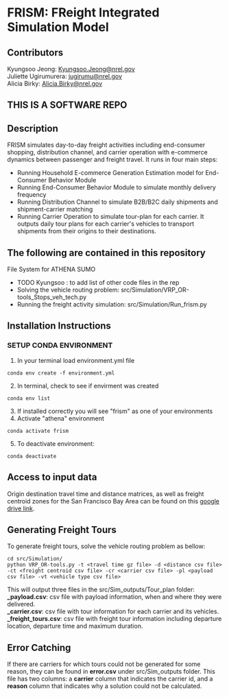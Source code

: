 # FRISM: FReight Integrated Simulation Model
## Contributors
Kyungsoo Jeong: <Kyungsoo.Jeong@nrel.gov>
<br>
Juliette Ugirumurera: <jugirumu@nrel.gov>
<br>
Alicia Birky: <Alicia.Birky@nrel.gov>
<br>

## THIS IS A SOFTWARE REPO

## Description
FRISM simulates day-to-day freight activities including end-consumer shopping, distribution channel, and carrier operation with e-commerce dynamics between passenger and freight travel. It runs in four main steps:
- Running Household E-commerce Generation Estimation model for End-Consumer Behavior Module
- Running End-Consumer Behavior Module to simulate monthly delivery frequency
- Running Distribution Channel to simulate B2B/B2C daily shipments and shipment-carrier matching
- Running Carrier Operation to simulate tour-plan for each carrier. It outputs daily tour plans for each carrier's vehicles to transport shipments from their origins to their destinations.

## The following are contained in this repository
File System for ATHENA SUMO
- TODO Kyungsoo : to add list of other code files in the rep
- Solving the vehicle routing problem: src/Simulation/VRP_OR-tools_Stops_veh_tech.py
- Running the freight activity simulation: src/Simulation/Run_frism.py

## Installation Instructions
### SETUP CONDA ENVIRONMENT
1. In your terminal load  environment.yml file
```linux
conda env create -f environment.yml
```
2. In terminal, check to see if envirment was created
```linux
conda env list
```
3. If installed correctly you will see "frism" as one of your environments
4. Activate "athena" environment
```linux
conda activate frism
```
5. To deactivate environment:
```linux
conda deactivate
```

## Access to input data
Origin destination travel time and distance matrices, as well as freight centroid zones for the San Francisco Bay Area can be found on this [google drive link](https://drive.google.com/drive/folders/14LSjFYH3BtmqUaaAVoPk3wPhGc2f2nBz).

## Generating Freight Tours
To generate freight tours, solve the vehicle routing problem as bellow:
<br>
```
cd src/Simulation/
python VRP_OR-tools.py -t <travel time gz file> -d <distance csv file> -ct <freight centroid csv file> -cr <carrier csv file> -pl <payload csv file> -vt <vehicle type csv file>
```

This will output three files in the src/Sim_outputs/Tour_plan folder:
<br>
**_payload.csv**: csv file with payload information, when and where they were delivered.
<br>
**_carrier.csv**: csv file with tour information for each carrier and its vehicles.
<br>
**_freight_tours.csv**: csv file with freight tour information including departure location, departure time and maximum duration.

## Error Catching
If there are carriers for which tours could not be generated for some reason, they can be found in **error.csv** under src/Sim_outputs folder. This file has two columns: a **carrier** column that indicates the carrier id, and a **reason** column that indicates why a solution could not be calculated.

